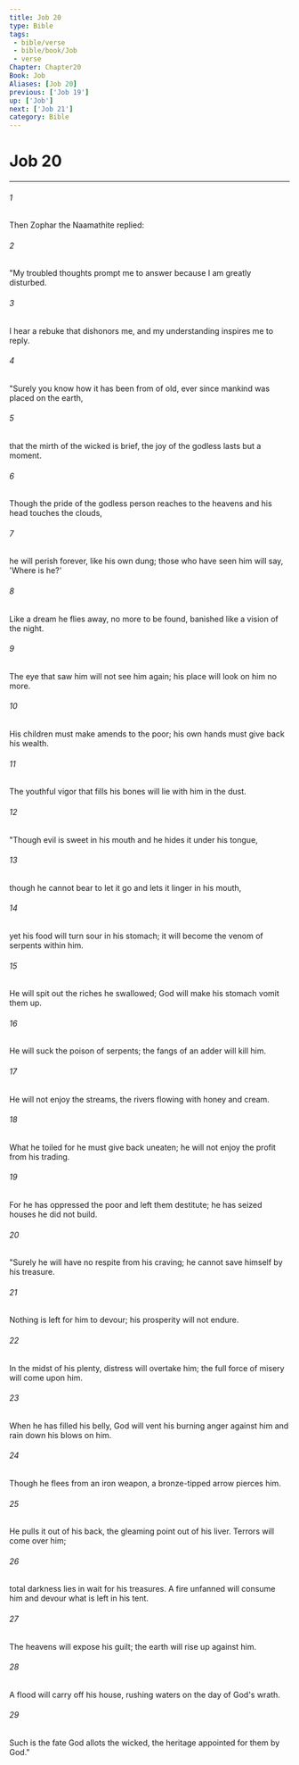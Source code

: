 ```yaml
---
title: Job 20
type: Bible
tags:
 - bible/verse
 - bible/book/Job
 - verse
Chapter: Chapter20
Book: Job
Aliases: [Job 20]
previous: ['Job 19']
up: ['Job']
next: ['Job 21']
category: Bible
---
```

# Job 20

***


###### 1 
Then Zophar the Naamathite replied: 

###### 2 
"My troubled thoughts prompt me to answer because I am greatly disturbed. 

###### 3 
I hear a rebuke that dishonors me, and my understanding inspires me to reply. 

###### 4 
"Surely you know how it has been from of old, ever since mankind was placed on the earth, 

###### 5 
that the mirth of the wicked is brief, the joy of the godless lasts but a moment. 

###### 6 
Though the pride of the godless person reaches to the heavens and his head touches the clouds, 

###### 7 
he will perish forever, like his own dung; those who have seen him will say, 'Where is he?' 

###### 8 
Like a dream he flies away, no more to be found, banished like a vision of the night. 

###### 9 
The eye that saw him will not see him again; his place will look on him no more. 

###### 10 
His children must make amends to the poor; his own hands must give back his wealth. 

###### 11 
The youthful vigor that fills his bones will lie with him in the dust. 

###### 12 
"Though evil is sweet in his mouth and he hides it under his tongue, 

###### 13 
though he cannot bear to let it go and lets it linger in his mouth, 

###### 14 
yet his food will turn sour in his stomach; it will become the venom of serpents within him. 

###### 15 
He will spit out the riches he swallowed; God will make his stomach vomit them up. 

###### 16 
He will suck the poison of serpents; the fangs of an adder will kill him. 

###### 17 
He will not enjoy the streams, the rivers flowing with honey and cream. 

###### 18 
What he toiled for he must give back uneaten; he will not enjoy the profit from his trading. 

###### 19 
For he has oppressed the poor and left them destitute; he has seized houses he did not build. 

###### 20 
"Surely he will have no respite from his craving; he cannot save himself by his treasure. 

###### 21 
Nothing is left for him to devour; his prosperity will not endure. 

###### 22 
In the midst of his plenty, distress will overtake him; the full force of misery will come upon him. 

###### 23 
When he has filled his belly, God will vent his burning anger against him and rain down his blows on him. 

###### 24 
Though he flees from an iron weapon, a bronze-tipped arrow pierces him. 

###### 25 
He pulls it out of his back, the gleaming point out of his liver. Terrors will come over him; 

###### 26 
total darkness lies in wait for his treasures. A fire unfanned will consume him and devour what is left in his tent. 

###### 27 
The heavens will expose his guilt; the earth will rise up against him. 

###### 28 
A flood will carry off his house, rushing waters on the day of God's wrath. 

###### 29 
Such is the fate God allots the wicked, the heritage appointed for them by God." 
